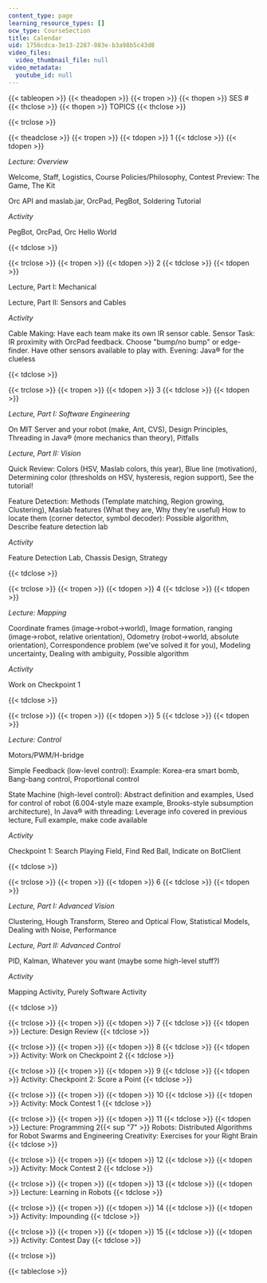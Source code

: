 ```yaml
---
content_type: page
learning_resource_types: []
ocw_type: CourseSection
title: Calendar
uid: 1756cdca-3e13-2287-083e-b3a98b5c43d8
video_files:
  video_thumbnail_file: null
video_metadata:
  youtube_id: null
---
```


{{< tableopen >}}
{{< theadopen >}}
{{< tropen >}}
{{< thopen >}}
SES #
{{< thclose >}}
{{< thopen >}}
TOPICS
{{< thclose >}}

{{< trclose >}}

{{< theadclose >}}
{{< tropen >}}
{{< tdopen >}}
1
{{< tdclose >}}
{{< tdopen >}}


_Lecture: Overview_

Welcome, Staff, Logistics, Course Policies/Philosophy, Contest Preview: The Game, The Kit

Orc API and maslab.jar, OrcPad, PegBot, Soldering Tutorial

_Activity_

PegBot, OrcPad, Orc Hello World


{{< tdclose >}}

{{< trclose >}}
{{< tropen >}}
{{< tdopen >}}
2
{{< tdclose >}}
{{< tdopen >}}


Lecture, Part I: Mechanical

Lecture, Part II: Sensors and Cables

_Activity_

Cable Making: Have each team make its own IR sensor cable. Sensor Task: IR proximity with OrcPad feedback. Choose "bump/no bump" or edge-finder. Have other sensors available to play with. Evening: Java® for the clueless


{{< tdclose >}}

{{< trclose >}}
{{< tropen >}}
{{< tdopen >}}
3
{{< tdclose >}}
{{< tdopen >}}


_Lecture, Part I: Software Engineering_

On MIT Server and your robot (make, Ant, CVS), Design Principles, Threading in Java® (more mechanics than theory), Pitfalls

_Lecture, Part II: Vision_

Quick Review: Colors (HSV, Maslab colors, this year), Blue line (motivation), Determining color (thresholds on HSV, hysteresis, region support), See the tutorial!

Feature Detection: Methods (Template matching, Region growing, Clustering), Maslab features (What they are, Why they're useful) How to locate them (corner detector, symbol decoder): Possible algorithm, Describe feature detection lab

_Activity_

Feature Detection Lab, Chassis Design, Strategy


{{< tdclose >}}

{{< trclose >}}
{{< tropen >}}
{{< tdopen >}}
4
{{< tdclose >}}
{{< tdopen >}}


_Lecture: Mapping_

Coordinate frames (image->robot->world), Image formation, ranging (image->robot, relative orientation), Odometry (robot->world, absolute orientation), Correspondence problem (we've solved it for you), Modeling uncertainty, Dealing with ambiguity, Possible algorithm

_Activity_

Work on Checkpoint 1


{{< tdclose >}}

{{< trclose >}}
{{< tropen >}}
{{< tdopen >}}
5
{{< tdclose >}}
{{< tdopen >}}


_Lecture: Control_

Motors/PWM/H-bridge

Simple Feedback (low-level control): Example: Korea-era smart bomb, Bang-bang control, Proportional control

State Machine (high-level control): Abstract definition and examples, Used for control of robot (6.004-style maze example, Brooks-style subsumption architecture), In Java® with threading: Leverage info covered in previous lecture, Full example, make code available

_Activity_

Checkpoint 1: Search Playing Field, Find Red Ball, Indicate on BotClient


{{< tdclose >}}

{{< trclose >}}
{{< tropen >}}
{{< tdopen >}}
6
{{< tdclose >}}
{{< tdopen >}}


_Lecture, Part I: Advanced Vision_

Clustering, Hough Transform, Stereo and Optical Flow, Statistical Models, Dealing with Noise, Performance

_Lecture, Part II: Advanced Control_

PID, Kalman, Whatever you want (maybe some high-level stuff?)

_Activity_

Mapping Activity, Purely Software Activity


{{< tdclose >}}

{{< trclose >}}
{{< tropen >}}
{{< tdopen >}}
7
{{< tdclose >}}
{{< tdopen >}}
Lecture: Design Review
{{< tdclose >}}

{{< trclose >}}
{{< tropen >}}
{{< tdopen >}}
8
{{< tdclose >}}
{{< tdopen >}}
Activity: Work on Checkpoint 2
{{< tdclose >}}

{{< trclose >}}
{{< tropen >}}
{{< tdopen >}}
9
{{< tdclose >}}
{{< tdopen >}}
Activity: Checkpoint 2: Score a Point
{{< tdclose >}}

{{< trclose >}}
{{< tropen >}}
{{< tdopen >}}
10
{{< tdclose >}}
{{< tdopen >}}
Activity: Mock Contest 1
{{< tdclose >}}

{{< trclose >}}
{{< tropen >}}
{{< tdopen >}}
11
{{< tdclose >}}
{{< tdopen >}}
Lecture: Programming 2{{< sup "7" >}} Robots: Distributed Algorithms for Robot Swarms and Engineering Creativity: Exercises for your Right Brain
{{< tdclose >}}

{{< trclose >}}
{{< tropen >}}
{{< tdopen >}}
12
{{< tdclose >}}
{{< tdopen >}}
Activity: Mock Contest 2
{{< tdclose >}}

{{< trclose >}}
{{< tropen >}}
{{< tdopen >}}
13
{{< tdclose >}}
{{< tdopen >}}
Lecture: Learning in Robots
{{< tdclose >}}

{{< trclose >}}
{{< tropen >}}
{{< tdopen >}}
14
{{< tdclose >}}
{{< tdopen >}}
Activity: Impounding
{{< tdclose >}}

{{< trclose >}}
{{< tropen >}}
{{< tdopen >}}
15
{{< tdclose >}}
{{< tdopen >}}
Activity: Contest Day
{{< tdclose >}}

{{< trclose >}}

{{< tableclose >}}